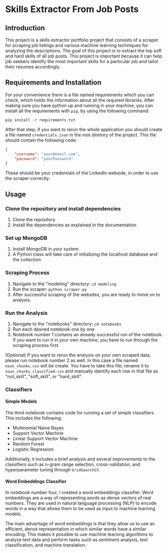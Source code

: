 # Skills Extractor From Job Posts

## Introduction

This project is a skills extractor portfolio project that consists of a scraper for scraping job
listings and various machine learning techniques for analyzing the descriptions. The goal of this
project is to extract the top soft and hard skills of all job posts. This project is important
because it can help job seekers identify the most important skills for a particular job and tailor
their resumes accordingly.

## Requirements and Installation

For your convenience there is a file named requirements which you can check, which holds the
information about all the required libraries. After making sure you have python up and running in
your machine, you can install all the requirements with `pip`, by using the following command:

```shell
pip install -r requirements.txt
```

After that step, if you want to rerun the whole application you should create a file named
`credentials.json` in the root diretory of the project. This file should contain the following
code:

```json
{
    "username": "your@email.com",
    "password": "yourPassword"
}
```

These should be your credentials of the LinkedIn webside, in order to use the scraper correctly.

## Usage

### Clone the repository and install dependencies

1. Clone the repository
2. Install the dependencies as explained in the documentation

### Set up MongoDB

1. Install MongoDB in your system
2. A Python class will take care of initializing the localhost database and the collection

### Scraping Process

1. Navigate to the "modeling" directory: `cd modeling`
2. Run the scraper: `python scraper.py`
3. After successful scraping of the websites, you are ready to move on to analysis.

### Run the Analysis

1. Navigate to the "notebooks" directory: `cd notebooks`
2. Run each desired notebook one by one
3. Notebook number 1 contains an already successful run of the notebook. If you want to run it in
your own machine, you have to run through the scraping process first.

(Optional) If you want to rerun the analysis on your own scraped data, please run notebook
number 2 as well. In this case a file named `noun_chunks.csv` will be create. You have to take
this file, rename it to `noun_chunks_classified.csv` and manually identify each row in that
file as "not_skill", "soft_skill", or "hard_skill".

### Classifiers

#### Simple Models

The third notebook contains code for running a set of simple classifiers. This includes the following:

* Multinomial Naive Bayes
* Support Vector Machine
* Linear Support Vector Machine
* Random Forest
* Logistic Regression

Additionally, it includes a brief analysis and several improvements to the classifiers such as
n-gram range selection, cross-validation, and hyperparameter tuning through `GridSearchCV`.

#### Word Embeddings Classifier

In notebook number four, I created a word embeddings classifier. Word embeddings are a way of representing
words as dense vectors of real numbers. They are used in natural language processing (NLP) to encode words
in a way that allows them to be used as input to machine learning models.

The main advantage of word embeddings is that they allow us to use an efficient, dense representation in
which similar words have a similar encoding. This makes it possible to use machine learning algorithms to
analyze text data and perform tasks such as sentiment analysis, text classification, and machine translation.
